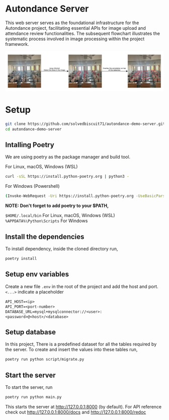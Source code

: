 # Autondance Server

This web server serves as the foundational infrastructure for the Autondance project, facilitating essential APIs for image upload and attendance review functionalities. The subsequent flowchart illustrates the systematic process involved in image processing within the project framework.

![Flowchart](flowchart.jpeg)

# Setup

```bash
git clone https://github.com/solvedbiscuit71/autondance-demo-server.git
cd autondance-demo-server
```

## Intalling Poetry

We are using poetry as the package manager and build tool.

For Linux, macOS, Windows (WSL)
```sh
curl -sSL https://install.python-poetry.org | python3 -
```

For Windows (Powershell)
```sh
(Invoke-WebRequest -Uri https://install.python-poetry.org -UseBasicParsing).Content | py -
```

**NOTE: Don't forget to add poetry to your $PATH,**

`$HOME/.local/bin` For Linux, macOS, Windows (WSL)  
`%APPDATA%\Python\Scripts` For Windows

## Install the dependencies

To install dependency, inside the cloned directory run,
```sh
poetry install
```

## Setup env variables

Create a new file `.env` in the root of the project and add the host and port. `<...>` indicate a placeholder
```
API_HOST=<ip>
API_PORT=<port-number>
DATABASE_URL=mysql+mysqlconnector://<user>:<password>@<host>/<database>
```

## Setup database

In this project, There is a predefined dataset for all the tables required by the server. To create and insert the values into these tables run,
```bash
poetry run python script/migrate.py
```

## Start the server

To start the server, run
```bash
poetry run python main.py
```

This starts the server at http://127.0.0.1:8000 (by default). For API reference check out http://127.0.0.1:8000/docs and http://127.0.0.1:8000/redoc
